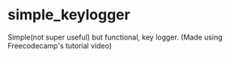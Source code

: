 # simple_keylogger
Simple(not super useful) but functional, key logger.
(Made using Freecodecamp's tutorial video)
